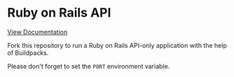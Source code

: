 # Ruby on Rails API

[View Documentation](https://www.nodion.com/en/docs/ruby/)

Fork this repository to run a Ruby on Rails API-only application with the help of Buildpacks.

Please don't forget to set the `PORT` environment variable.
